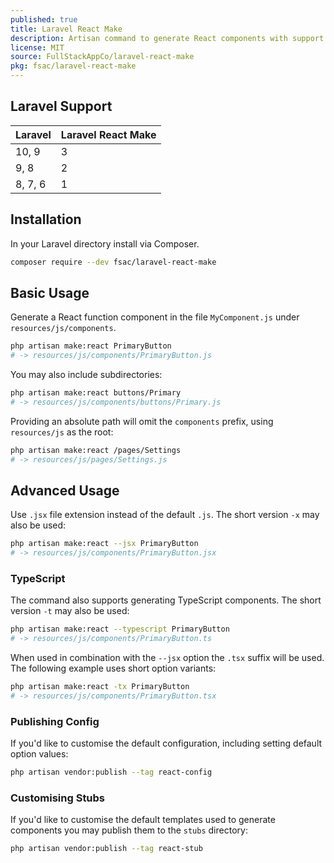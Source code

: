 ```yaml
---
published: true
title: Laravel React Make
description: Artisan command to generate React components with support for TypeScript.
license: MIT
source: FullStackAppCo/laravel-react-make
pkg: fsac/laravel-react-make
---
```


## Laravel Support

| Laravel | Laravel React Make |
|---------|--------------------|
| 10, 9   | 3                  |
| 9, 8    | 2                  |
| 8, 7, 6 | 1                  |

## Installation
In your Laravel directory install via Composer.
```bash
composer require --dev fsac/laravel-react-make
```

## Basic Usage
Generate a React function component in the file `MyComponent.js` under `resources/js/components`.
```bash
php artisan make:react PrimaryButton
# -> resources/js/components/PrimaryButton.js
```

You may also include subdirectories:
```bash
php artisan make:react buttons/Primary
# -> resources/js/components/buttons/Primary.js
```

Providing an absolute path will omit the `components` prefix, using `resources/js` as the root:
```bash
php artisan make:react /pages/Settings
# -> resources/js/pages/Settings.js
```

## Advanced Usage
Use `.jsx` file extension instead of the default `.js`. The short version `-x` may also be used:
```bash
php artisan make:react --jsx PrimaryButton
# -> resources/js/components/PrimaryButton.jsx
```

### TypeScript
The command also supports generating TypeScript components. The short version `-t` may also be used:
```bash
php artisan make:react --typescript PrimaryButton
# -> resources/js/components/PrimaryButton.ts
```

When used in combination with the `--jsx` option the `.tsx` suffix will be used. The following
example uses short option variants:
```bash
php artisan make:react -tx PrimaryButton
# -> resources/js/components/PrimaryButton.tsx
```

### Publishing Config
If you'd like to customise the default configuration, including setting default option values:

```bash
php artisan vendor:publish --tag react-config
```

### Customising Stubs
If you'd like to customise the default templates used to generate components you may publish them
to the `stubs` directory:

```bash
php artisan vendor:publish --tag react-stub
```
